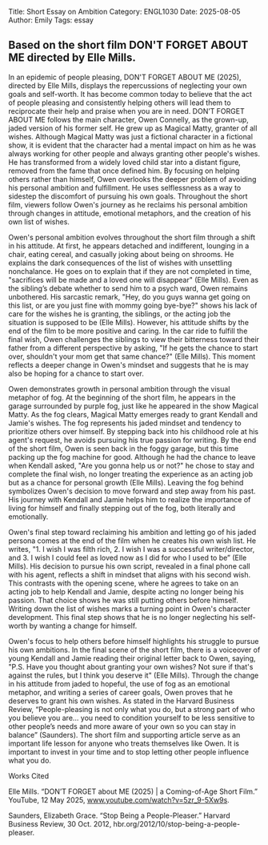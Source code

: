 Title: Short Essay on Ambition
Category: ENGL1030
Date: 2025-08-05
Author: Emily 
Tags: essay

## Based on the short film DON'T FORGET ABOUT ME directed by Elle Mills.

In an epidemic of people pleasing, DON'T FORGET ABOUT ME (2025), directed by Elle Mills, displays the repercussions of neglecting your own goals and self-worth. It has become common today to believe that the act of people pleasing and consistently helping others will lead them to reciprocate their help and praise when you are in need. DON’T FORGET ABOUT ME follows the main character, Owen Connelly, as the grown-up, jaded version of his former self. He grew up as Magical Matty, granter of all wishes. Although Magical Matty was just a fictional character in a fictional show, it is evident that the character had a mental impact on him as he was always working for other people and always granting other people's wishes. He has transformed from a widely loved child star into a distant figure, removed from the fame that once defined him. By focusing on helping others rather than himself, Owen overlooks the deeper problem of avoiding his personal ambition and fulfillment. He uses selflessness as a way to sidestep the discomfort of pursuing his own goals. Throughout the short film, viewers follow Owen's journey as he reclaims his personal ambition through changes in attitude, emotional metaphors, and the creation of his own list of wishes.

Owen's personal ambition evolves throughout the short film through a shift in his attitude. At first, he appears detached and indifferent, lounging in a chair, eating cereal, and casually joking about being on shrooms. He explains the dark consequences of the list of wishes with unsettling nonchalance. He goes on to explain that if they are not completed in time, "sacrifices will be made and a loved one will disappear" (Elle Mills). Even as the sibling’s debate whether to send him to a psych ward, Owen remains unbothered. His sarcastic remark, "Hey, do you guys wanna get going on this list, or are you just fine with mommy going bye-bye?" shows his lack of care for the wishes he is granting, the siblings, or the acting job the situation is supposed to be (Elle Mills). However, his attitude shifts by the end of the film to be more positive and caring. In the car ride to fulfill the final wish, Owen challenges the siblings to view their bitterness toward their father from a different perspective by asking, "If he gets the chance to start over, shouldn't your mom get that same chance?" (Elle Mills). This moment reflects a deeper change in Owen's mindset and suggests that he is may also be hoping for a chance to start over.

Owen demonstrates growth in personal ambition through the visual metaphor of fog. At the beginning of the short film, he appears in the garage surrounded by purple fog, just like he appeared in the show Magical Matty. As the fog clears, Magical Matty emerges ready to grant Kendall and Jamie's wishes. The fog represents his jaded mindset and tendency to prioritize others over himself. By stepping back into his childhood role at his agent's request, he avoids pursuing his true passion for writing. By the end of the short film, Owen is seen back in the foggy garage, but this time packing up the fog machine for good. Although he had the chance to leave when Kendall asked, "Are you gonna help us or not?" he chose to stay and complete the final wish, no longer treating the experience as an acting job but as a chance for personal growth (Elle Mills). Leaving the fog behind symbolizes Owen's decision to move forward and step away from his past. His journey with Kendall and Jamie helps him to realize the importance of living for himself and finally stepping out of the fog, both literally and emotionally.

Owen's final step toward reclaiming his ambition and letting go of his jaded persona comes at the end of the film when he creates his own wish list. He writes, "1. I wish I was filth rich, 2. I wish I was a successful writer/director, and 3. I wish I could feel as loved now as I did for who I used to be” (Elle Mills). His decision to pursue his own script, revealed in a final phone call with his agent, reflects a shift in mindset that aligns with his second wish. This contrasts with the opening scene, where he agrees to take on an acting job to help Kendall and Jamie, despite acting no longer being his passion. That choice shows he was still putting others before himself. Writing down the list of wishes marks a turning point in Owen's character development. This final step shows that he is no longer neglecting his self-worth by wanting a change for himself.

Owen's focus to help others before himself highlights his struggle to pursue his own ambitions. In the final scene of the short film, there is a voiceover of young Kendall and Jamie reading their original letter back to Owen, saying, "P.S. Have you thought about granting your own wishes? Not sure if that's against the rules, but I think you deserve it" (Elle Mills). Through the change in his attitude from jaded to hopeful, the use of fog as an emotional metaphor, and writing a series of career goals, Owen proves that he deserves to grant his own wishes. As stated in the Harvard Business Review, “People-pleasing is not only what you do, but a strong part of who you believe you are… you need to condition yourself to be less sensitive to other people’s needs and more aware of your own so you can stay in balance” (Saunders). The short film and supporting article serve as an important life lesson for anyone who treats themselves like Owen. It is important to invest in your time and to stop letting other people influence what you do.

Works Cited

Elle Mills. “DON’T FORGET about ME (2025) | a Coming-of-Age Short Film.” YouTube, 12 May 2025, www.youtube.com/watch?v=5zr_9-5Xw9s.

Saunders, Elizabeth Grace. “Stop Being a People-Pleaser.” Harvard Business Review, 30 Oct. 2012, hbr.org/2012/10/stop-being-a-people-pleaser.
